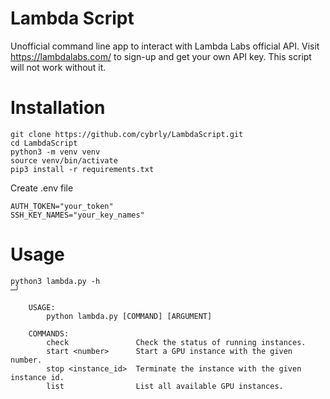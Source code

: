 # Lambda Script
Unofficial command line app to interact with Lambda Labs official API.  Visit https://lambdalabs.com/ to sign-up and get your own API key. This script will not work without it.

# Installation
```
git clone https://github.com/cybrly/LambdaScript.git
cd LambdaScript
python3 -m venv venv
source venv/bin/activate
pip3 install -r requirements.txt
```

Create .env file
```
AUTH_TOKEN="your_token"
SSH_KEY_NAMES="your_key_names"
```

# Usage
```
python3 lambda.py -h                                                                                                                                 ─╯

    USAGE:
        python lambda.py [COMMAND] [ARGUMENT]

    COMMANDS:
        check               Check the status of running instances.
        start <number>      Start a GPU instance with the given number.
        stop <instance_id>  Terminate the instance with the given instance id.
        list                List all available GPU instances.
```
